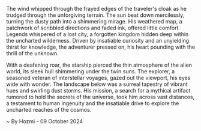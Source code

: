 
The wind whipped through the frayed edges of the traveler's cloak as he trudged through the unforgiving terrain. The sun beat down mercilessly, turning the dusty path into a shimmering mirage. His weathered map, a patchwork of scribbled directions and faded ink, offered little comfort. Legends whispered of a lost city, a forgotten kingdom hidden deep within the uncharted wilderness. Driven by insatiable curiosity and an unyielding thirst for knowledge, the adventurer pressed on, his heart pounding with the thrill of the unknown.

With a deafening roar, the starship pierced the thin atmosphere of the alien world, its sleek hull shimmering under the twin suns. The explorer, a seasoned veteran of interstellar voyages, gazed out the viewport, his eyes wide with wonder. The landscape below was a surreal tapestry of vibrant hues and swirling dust storms. His mission, a search for a mythical artifact rumored to hold the secrets of the universe, took him across vast distances, a testament to human ingenuity and the insatiable drive to explore the uncharted reaches of the cosmos. 

~ By Hozmi - 09 October 2024
